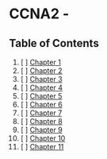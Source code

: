# CCNA2 -
## Table of Contents
1. [ ] [Chapter 1](./ch1.md)
2. [ ] [Chapter 2](./ch2.md)
3. [ ] [Chapter 3](./ch3.md)
4. [ ] [Chapter 4](./ch4.md)
5. [ ] [Chapter 5](./ch5.md)
6. [ ] [Chapter 6](./ch6.md)
7. [ ] [Chapter 7](./ch7.md)
8. [ ] [Chapter 8](./ch8.md)
9. [ ] [Chapter 9](./ch9.md)
10. [ ] [Chapter 10](./ch10.md)
11. [ ] [Chapter 11](./ch11.md)
